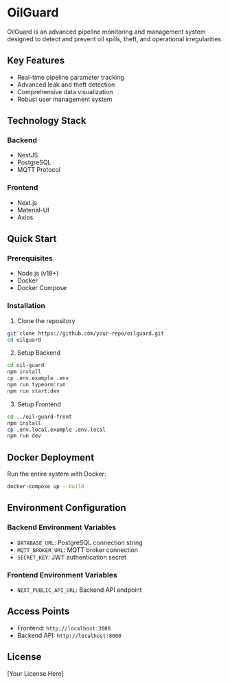 # OilGuard

OilGuard is an advanced pipeline monitoring and management system designed to detect and prevent oil spills, theft, and operational irregularities.

## Key Features

- Real-time pipeline parameter tracking
- Advanced leak and theft detection
- Comprehensive data visualization
- Robust user management system

## Technology Stack

### Backend
- NestJS
- PostgreSQL
- MQTT Protocol

### Frontend
- Next.js
- Material-UI
- Axios

## Quick Start

### Prerequisites
- Node.js (v18+)
- Docker
- Docker Compose

### Installation

1. Clone the repository
```bash
git clone https://github.com/your-repo/oilguard.git
cd oilguard
```

2. Setup Backend
```bash
cd oil-guard
npm install
cp .env.example .env
npm run typeorm:run
npm run start:dev
```

3. Setup Frontend
```bash
cd ../oil-guard-front
npm install
cp .env.local.example .env.local
npm run dev
```

## Docker Deployment

Run the entire system with Docker:
```bash
docker-compose up --build
```

## Environment Configuration

### Backend Environment Variables
- `DATABASE_URL`: PostgreSQL connection string
- `MQTT_BROKER_URL`: MQTT broker connection
- `SECRET_KEY`: JWT authentication secret

### Frontend Environment Variables
- `NEXT_PUBLIC_API_URL`: Backend API endpoint

## Access Points
- Frontend: `http://localhost:3000`
- Backend API: `http://localhost:8000`

## License
[Your License Here]
